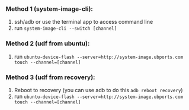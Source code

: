 ### Method 1 (system-image-cli):

1. ssh/adb or use the terminal app to access command line
2. run
`system-image-cli --switch [channel]`

### Method 2 (udf from ubuntu):

1. run
`ubuntu-device-flash --server=http://system-image.ubports.com touch --channel=[channel]`

### Method 3 (udf from recovery):

1. Reboot to recovery (you can use adb to do this `adb reboot recovery`)
2. run
`ubuntu-device-flash --server=http://system-image.ubports.com touch --channel=[channel]`